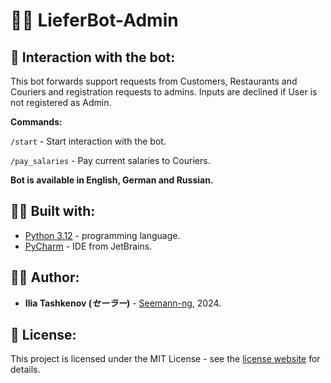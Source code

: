 # 🧑‍💻 LieferBot-Admin

## 📠 Interaction with the bot:

This bot forwards support requests from Customers, Restaurants and Couriers and registration requests to admins.
Inputs are declined if User is not registered as Admin.

__Commands:__

`/start` - Start interaction with the bot.

`/pay_salaries` - Pay current salaries to Couriers.

__Bot is available in English, German and Russian.__

## 👨‍🔧 Built with:

* [Python 3.12](https://www.python.org/) - programming language.
* [PyCharm](https://www.jetbrains.com/pycharm/) - IDE from JetBrains.

## 👨‍💻 Author:

* **Ilia Tashkenov (_セーラー_)** - [Seemann-ng](https://github.com/Seemann-ng), 2024.

## 📝 License:

This project is licensed under the MIT License - see the [license website](https://opensource.org/licenses/MIT) for details.
